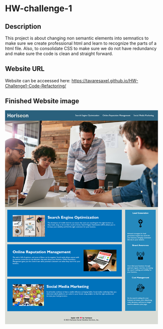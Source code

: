# HW-challenge-1

## Description

This project is about changing non semantic elements into semnatics to make sure we create professional html and learn to recognize the parts of a html file. Also, to consolidate CSS to make sure we do not have redundancy and make sure the code is clean and straight forward.


## Website URL

Website can be acceessed here: https://tavaresaxel.github.io/HW-Challenge1-Code-Refactoring/

## Finished Website image

![alt text](assets/images/Screenshot%202023-12-17%20at%2018-14-51%20Horiseon.png)



